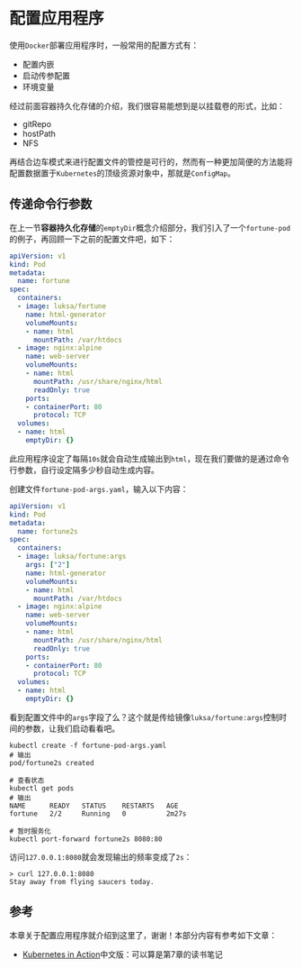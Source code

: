 # 配置应用程序

使用`Docker`部署应用程序时，一般常用的配置方式有：

- 配置内嵌
- 启动传参配置
- 环境变量

经过前面容器持久化存储的介绍，我们很容易能想到是以挂载卷的形式，比如：

- gitRepo
- hostPath
- NFS

再结合边车模式来进行配置文件的管控是可行的，然而有一种更加简便的方法能将配置数据置于`Kubernetes`的顶级资源对象中，那就是`ConfigMap`。

## 传递命令行参数

在上一节**容器持久化存储**的`emptyDir`概念介绍部分，我们引入了一个`fortune-pod`的例子，再回顾一下之前的配置文件吧，如下：

```yaml
apiVersion: v1
kind: Pod
metadata:
  name: fortune
spec:
  containers:
  - image: luksa/fortune
    name: html-generator
    volumeMounts:
    - name: html
      mountPath: /var/htdocs
  - image: nginx:alpine
    name: web-server
    volumeMounts:
    - name: html
      mountPath: /usr/share/nginx/html
      readOnly: true
    ports:
    - containerPort: 80
      protocol: TCP
  volumes:
  - name: html
    emptyDir: {}
```

此应用程序设定了每隔`10s`就会自动生成输出到`html`，现在我们要做的是通过命令行参数，自行设定隔多少秒自动生成内容。

创建文件`fortune-pod-args.yaml`，输入以下内容：

```yaml
apiVersion: v1
kind: Pod
metadata:
  name: fortune2s
spec:
  containers:
  - image: luksa/fortune:args
    args: ["2"]
    name: html-generator
    volumeMounts:
    - name: html
      mountPath: /var/htdocs
  - image: nginx:alpine
    name: web-server
    volumeMounts:
    - name: html
      mountPath: /usr/share/nginx/html
      readOnly: true
    ports:
    - containerPort: 80
      protocol: TCP
  volumes:
  - name: html
    emptyDir: {}
```

看到配置文件中的`args`字段了么？这个就是传给镜像`luksa/fortune:args`控制时间的参数，让我们启动看看吧。

```shell
kubectl create -f fortune-pod-args.yaml
# 输出
pod/fortune2s created

# 查看状态
kubectl get pods
# 输出
NAME      READY   STATUS    RESTARTS   AGE
fortune   2/2     Running   0          2m27s

# 暂时服务化
kubectl port-forward fortune2s 8080:80
```

访问`127.0.0.1:8080`就会发现输出的频率变成了`2s`：

```shell
> curl 127.0.0.1:8080                                                                                              
Stay away from flying saucers today.
```



## 参考

本章关于配置应用程序就介绍到这里了，谢谢！本部分内容有参考如下文章：

- [Kubernetes in Action](https://github.com/luksa/kubernetes-in-action)中文版：可以算是第7章的读书笔记
